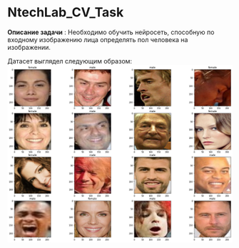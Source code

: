 # NtechLab_CV_Task

**Описание задачи** : Необходимо обучить нейросеть, способную по входному изображению лица определять пол человека на изображении.

Датасет выглядел следующим образом:
![data](Task2/imgs/look_at_batch.png)
